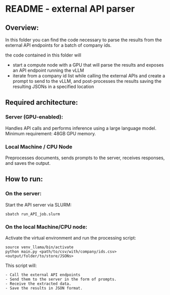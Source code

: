 # README - external API parser 


## Overview:

In this folder you can find the code necessary to parse the results from the external API endpoints for a batch of company ids.

the code contained in this folder will
- start a compute node with a GPU that will parse the results and exposes an API endpoint running the vLLM
- iterate from a company id list while calling the external APIs and create a prompt to send to the vLLM, and post-processes the results saving the resulting JSONs in a specified location

## Required architecture: 

### Server (GPU-enabled):

Handles API calls and performs inference using a large language model.
Minimum requirement: 48GB GPU memory.

### Local Machine / CPU Node

Preprocesses documents, sends prompts to the server, receives responses, and saves the output.

## How to run: 

### On the server: 

Start the API server via SLURM:
```
sbatch run_API_job.slurm
```

### On the local Machine/CPU node:

Activate the virtual environment and run the processing script:

```
source venv_llama/bin/activate
python main.py <path/to/csv/with/company/ids.csv> <output/folder/to/store/JSONs>
```

This script will:

	- Call the external API endpoints
	- Send them to the server in the form of prompts.
	- Receive the extracted data.
	- Save the results in JSON format.

